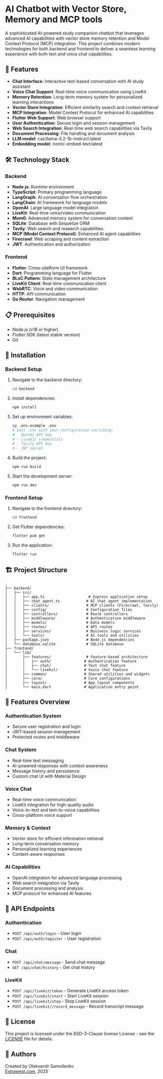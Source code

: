 # AI Chatbot with Vector Store, Memory and MCP tools

A sophisticated AI-powered study companion chatbot that leverages advanced AI capabilities with vector store memory retention and Model Context Protocol (MCP) integration. This project combines modern technologies for both backend and frontend to deliver a seamless learning experience with both text and voice chat capabilities.

## 🚀 Features

-   **Chat Interface**: Interactive text-based conversation with AI study assistant
-   **Voice Chat Support**: Real-time voice communication using LiveKit
-   **Memory Retention**: Long-term memory system for personalized learning interactions
-   **Vector Store Integration**: Efficient similarity search and context retrieval
-   **MCP Integration**: Model Context Protocol for enhanced AI capabilities
-   **Flutter Web Support**: Web browser support
-   **User Authentication**: Secure login and session management
-   **Web Search Integration**: Real-time web search capabilities via Tavily
-   **Document Processing**: File handling and document analysis
-   **LLM model**: cas/llama-3.2-1b-instruct:latest
-   **Embedding model**: nomic-embed-text:latest

## 🛠 Technology Stack

### Backend

-   **Node.js**: Runtime environment
-   **TypeScript**: Primary programming language
-   **LangGraph**: AI conversation flow orchestration
-   **LangChain**: AI framework for language models
-   **OpenAI**: Large language model integration
-   **LiveKit**: Real-time voice/video communication
-   **Mem0**: Advanced memory system for conversation context
-   **SQLite**: Database with Sequelize ORM
-   **Tavily**: Web search and research capabilities
-   **MCP (Model Context Protocol)**: Enhanced AI agent capabilities
-   **Firecrawl**: Web scraping and content extraction
-   **JWT**: Authentication and authorization

### Frontend

-   **Flutter**: Cross-platform UI framework
-   **Dart**: Programming language for Flutter
-   **BLoC Pattern**: State management architecture
-   **LiveKit Client**: Real-time communication client
-   **WebRTC**: Voice and video communication
-   **HTTP**: API communication
-   **Go Router**: Navigation management

## 📋 Prerequisites

-   Node.js (v18 or higher)
-   Flutter SDK (latest stable version)
-   Git

## 🔧 Installation

### Backend Setup

1. Navigate to the backend directory:

    ```bash
    cd backend
    ```

2. Install dependencies:

    ```bash
    npm install
    ```

3. Set up environment variables:

    ```bash
    cp .env.example .env
    # Edit .env with your configuration including:
    # - OpenAI API key
    # - LiveKit credentials
    # - Tavily API key
    # - JWT secret
    ```

4. Build the project:

    ```bash
    npm run build
    ```

5. Start the development server:
    ```bash
    npm run dev
    ```

### Frontend Setup

1. Navigate to the frontend directory:

    ```bash
    cd frontend
    ```

2. Get Flutter dependencies:

    ```bash
    flutter pub get
    ```

3. Run the application:
    ```bash
    flutter run
    ```

## 🏗 Project Structure

```
.
├── backend/
│   ├── src/
│   │   ├── app.ts                    # Express application setup
│   │   ├── chat_agent.ts            # AI chat agent implementation
│   │   ├── clients/                 # MCP clients (Firecrawl, Tavily)
│   │   ├── config/                  # Configuration files
│   │   ├── controllers/             # Route controllers
│   │   ├── middleware/              # Authentication middleware
│   │   ├── models/                  # Data models
│   │   ├── routes/                  # API routes
│   │   ├── services/                # Business logic services
│   │   └── tools/                   # AI tools and utilities
│   ├── package.json                 # Node.js dependencies
│   └── database.sqlite              # SQLite database
├── frontend/
│   └── lib/
│       ├── features/                # Feature-based architecture
│       │   ├── auth/               # Authentication feature
│       │   ├── chat/               # Text chat feature
│       │   └── livekit/            # Voice chat feature
│       ├── common/                 # Shared utilities and widgets
│       ├── core/                   # Core configurations
│       ├── layout/                 # App layout components
│       └── main.dart               # Application entry point
```

## 📱 Features Overview

### Authentication System

-   Secure user registration and login
-   JWT-based session management
-   Protected routes and middleware

### Chat System

-   Real-time text messaging
-   AI-powered responses with context awareness
-   Message history and persistence
-   Custom chat UI with Material Design

### Voice Chat

-   Real-time voice communication
-   LiveKit integration for high-quality audio
-   Voice-to-text and text-to-voice capabilities
-   Cross-platform voice support

### Memory & Context

-   Vector store for efficient information retrieval
-   Long-term conversation memory
-   Personalized learning experiences
-   Context-aware responses

### AI Capabilities

-   OpenAI integration for advanced language processing
-   Web search integration via Tavily
-   Document processing and analysis
-   MCP protocol for enhanced AI features

## 🔌 API Endpoints

### Authentication

-   `POST /api/auth/login` - User login
-   `POST /api/auth/register` - User registration

### Chat

-   `POST /api/chat/message` - Send chat message
-   `GET /api/chat/history` - Get chat history

### LiveKit

-   `POST /api/livekit/token` - Generate LiveKit access token
-   `POST /api/livekit/start` - Start LiveKit session
-   `POST /api/livekit/stop` - Stop LiveKit session
-   `POST /api/livekit//record_message` - Record transcript message


## 📝 License

This project is licensed under the BSD-3-Clause license License - see the [LICENSE](https://github.com/extrawest/AI-Healthcare-Bot-with-Memory/blob/main/LICENSE.txt) file for details.

## 👥 Authors

Created by Oleksandr Samoilenko  
[Extrawest.com](https://extrawest.com), 2025

